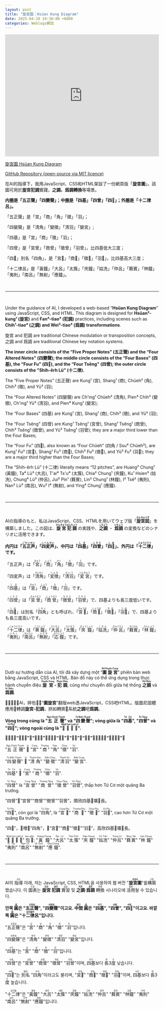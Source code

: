 ```yaml
---
layout: post
title: "旋宮圖｜Hsüan Kung Diagram"
date: 2025-04-28 19:30:00 +0800
categories: Weblogs網誌
---
```


<link rel="stylesheet" href="/_sass/main.scss">

<iframe 
  src="https://yongzs1218.github.io/hsuan-kung/" 
  width="100%" 
  height="400px" 
  title="旋宮圖 Hsüan Kung Diagram"
  frameborder="0" 
  style="border: none;">
  <a href="https://yongzs1218.github.io/hsuan-kung">旋宮圖｜Hsüan Kung Diagram</a>
</iframe>

[旋宮圖 Hsüan Kung Diagram](https://yongzs1218.github.io/hsuan-kung)

[GitHub Repository (open-source via MIT licence)](https://github.com/YongZS1218/hsuan-kung)

在AI的指導下，我用JavaScript、CSS和HTML架設了一份網頁版「**旋宮圖**」。該圖可用於**旋宮犯調**實踐，**之調、爲調轉換**等場景。

**内圈是「五正聲」「四變聲」；中圈是「四基」「四曾」「四<span class="special-font">𩒺</span>」；外圈是「十二律呂」。**

「五正聲」是「宮」「商」「角」「徵」「羽」；

「四變聲」是「清角」「變徵」「清羽」「變宮」;

「四基」是「宮」「商」「徵」「羽」；

「四曾」是「宮曾」「商曾」「徵曾」「羽曾」，比四基低大三度；

「四<span class="special-font">𩒺</span>」別名「四角」，是「宮<span class="special-font">𩒺</span>」「商<span class="special-font">𩒺</span>」「徵<span class="special-font">𩒺</span>」「羽<span class="special-font">𩒺</span>」，比四基高大三度；

「十二律呂」是「黃鐘」「大呂」「太簇」「夾鐘」「姑洗」「仲呂」「蕤賓」「林鐘」「夷則」「南呂」「無射」「應鐘」。

<br>
<hr>
<br>

Under the guidance of AI, I developed a web-based “**Hsüan Kung Diagram**” using JavaScript, CSS, and HTML. This diagram is designed for **Hsüan²-kung¹ (旋宮)** and **Fan⁴-tiao⁴ (犯調)** practices, including scenes such as **Chih¹-tiao⁴ (之調) and Wei²-tiao⁴ (爲調) transformations**.

旋宮 and 犯調 are traditional Chinese modulation or transposition concepts, 之調 and 爲調 are traditional Chinese key notation systems.

**The inner circle consists of the “Five Proper Notes" (五正聲) and the “Four Altered Notes" (四變聲); the middle circle consists of the “Four Bases" (四基), the “Four Fu" (四<span class="special-font">𩒺</span>), and the “Four Tsêng" (四曾); the outer circle consists of the "Shih-êrh Lü" (十二律).**

The “Five Proper Notes” (五正聲) are Kung¹ (宮), Shang¹ (商), Chüeh² (角), Chih³ (徵), and Yü³ (羽);

The “Four Altered Notes” (四變聲) are Ch'ing¹ Chüeh² (清角), Pien⁴ Chih³ (變徵), Ch'ing¹ Yü³ (清羽), and Pien⁴ Kung¹ (變宮);

The “Four Bases” (四基) are Kung¹ (宮), Shang¹ (商), Chih³ (徵), and Yü³ (羽);

The “Four Tsêng” (四曾) are Kung¹ Tsêng¹ (宮曾), Shang¹ Tsêng¹ (商曾), Chih³ Tsêng¹ (徵曾), and Yü³ Tsêng¹ (羽曾); they are a major third lower than the Four Bases;

The “Four Fu” (四<span class="special-font">𩒺</span>), also known as “Four Chüeh” (四角 / Ssu⁴ Chüeh²), are Kung¹ Fu³ (宮<span class="special-font">𩒺</span>), Shang¹ Fu³ (商<span class="special-font">𩒺</span>), Chih³ Fu³ (徵<span class="special-font">𩒺</span>), and Yü³ Fu³ (羽<span class="special-font">𩒺</span>); they are a major third higher than the Four Bases;

The “Shih-êrh Lü” (十二律) literally means “12 pitches”, are Huang² Chung¹ (黃鐘), Ta⁴ Lü³ (大呂), T'ai⁴ Ts'u⁴ (太簇), Chia² Chung¹ (夾鐘), Ku¹ Hsien³ (姑洗), Chung⁴ Lü³ (仲呂), Jui² Pin¹ (蕤賓), Lin² Chung¹ (林鐘), I² Tsê² (夷則), Nan² Lü³ (南呂), Wu² I⁴ (無射), and Ying⁴ Chung¹ (應鐘).

<br>
<hr>
<br>

AIの指導のもと、私はJavaScript、CSS、HTMLを用いてウェブ版「**<ruby>旋宮図<rt>せんきゅうず</rt></ruby>**」を構築しました。この図は、**<ruby>旋宮犯調<rt>せんきゅうはんちょう</rt></ruby>** の実践や、**<ruby>之調<rt>しちょう</rt></ruby>** ・ **<ruby>爲調<rt>いちょう</rt></ruby>** の変換などのシナリオに活用できます。

**内円は「<ruby>五正声<rt>ごせいせい</rt></ruby>」「<ruby>四変声<rt>しへんせい</rt></ruby>」、中円は「<ruby>四基<rt>しき</rt></ruby>」「<ruby>四曾<rt>しそう</rt></ruby>」「<ruby>四<span class="special-font">𩒺</span><rt>しほ</rt></ruby>」、外円は「<ruby>十二律<rt>じゅうにりつ</rt></ruby>」です。**

「五正声」は「<ruby>宮<rt>きゅう</rt></ruby>」「<ruby>商<rt>しょう</rt></ruby>」「<ruby>角<rt>かく</rt></ruby>」「<ruby>徴<rt>ち</rt></ruby>」「<ruby>羽<rt>う</rt></ruby>」です。

「四変声」は「<ruby>清角<rt>せいかく</rt></ruby>」「<ruby>変徴<rt>へんち</rt></ruby>」「<ruby>清羽<rt>せいう</rt></ruby>」「<ruby>変宮<rt>へんきゅう</rt><ruby>」です。

「<ruby>四基<rt>しき</rt></ruby>」は「<ruby>宮<rt>きゅう</rt></ruby>」「<ruby>商<rt>しょう</rt></ruby>」「<ruby>徴<rt>ち</rt></ruby>」「<ruby>羽<rt>う</rt></ruby>」です。

「<ruby>四曾<rt>しそう</rt></ruby>」は「<ruby>宮曾<rt>きゅうそう</rt></ruby>」「<ruby>商曾<rt>しょうそう</rt></ruby>」「<ruby>徴曾<rt>ちそう</rt></ruby>」「<ruby>羽曾<rt>うそう</rt></ruby>」で、四基よりも長三度低いです。

「<ruby>四<span class="special-font">𩒺</span><rt>しほ</rt></ruby>」は別名「<ruby>四角<rt>しかく</rt></ruby>」とも呼ばれ、「<ruby>宮<span class="special-font">𩒺</span><rt>きゅうほ</rt></ruby>」「<ruby>商<span class="special-font">𩒺</span><rt>しょうほ</rt></ruby>」「<ruby>徵<span class="special-font">𩒺</span><rt>ちほ</rt></ruby>」「<ruby>羽<span class="special-font">𩒺</span><rt>うほ</rt></ruby>」で、四基よりも長三度高いです。

「<ruby>十二律<rt>じゅうにりつ</rt></ruby>」は「<ruby>黄鐘<rt>こうしょう</rt></ruby>」「<ruby>大呂<rt>たいりょ</rt></ruby>」「<ruby>太簇<rt>たいそう</rt></ruby>」「<ruby>夾鐘<rt>きょうしょう</rt></ruby>」「<ruby>姑洗<rt>こせん</rt></ruby>」「<ruby>仲呂<rt>ちゅうりょ</rt></ruby>」「<ruby>蕤賓<rt>すいひん</rt></ruby>」「<ruby>林鐘<rt>りんしょう</rt></ruby>」「<ruby>夷則<rt>いそく</rt></ruby>」「<ruby>南呂<rt>なんりょ</rt></ruby>」「<ruby>無射<rt>ぶえき</rt></ruby>」「<ruby>応鐘<rt>おうしょう</rt></ruby>」です。

<br>
<hr>
<br>

Dưới sự hướng dẫn của AI, tôi đã xây dựng một “**<ruby>圖旋宮<rt>Đồ Huyền Cung</rt></ruby>**” phiên bản web bằng JavaScript, CSS và HTML. Bản đồ này có thể ứng dụng trong thực hành chuyển điệu **<ruby>旋宮<rt>Huyền Cung</rt></ruby> - <ruby>犯調<rt>Phạm Điệu</rt></ruby>**, cũng như chuyển đổi giữa hệ thống **<ruby>之調<rt>Chi Điệu</rt></ruby>** và **<ruby>爲調<rt>Vi Điệu</rt></ruby>**.

𨑜事向引𧵑AI，碎㐌𡏦𥩯“**圖旋宮**”翻版web憑JavaScript，CSS吧HTML。版圖尼固體應用𥪝轉調**旋宮-犯調**，拱如轉𢷮𡧲系統**之調**吧**爲調**。

**Vòng trong cùng là "<ruby>五正聲<rt>Ngũ Chính Thanh</rt></ruby>" và "<ruby>四變聲<rt>Tứ Biến Thanh</rt></ruby>"; vòng giữa là "<ruby>四基<rt>Tứ Cơ</rt></ruby>", "<ruby>四曾<rt>Tứ Tằng</rt></ruby>" và "<ruby>四<span class="special-font">𩒺</span><rt>Tứ Phụ</rt></ruby>"; vòng ngoài cùng là "<ruby>𱑕𠄩律呂<rt>Mười hai Luật Lữ</rt></ruby>".**

**𤥑𥪝窮𱺵“五正聲”吧“四變聲”；𤥑𡧲𱺵“四基”，“四曾”吧“四<span class="special-font">𩒺</span>”；𤥑外窮𱺵“𱑕𠄩律呂”。**

"<ruby>五正聲<rt>Ngũ Chính Thanh</rt></ruby>" <ruby>𱺵<rt>là</rt></ruby> "<ruby>宮<rt>Cung</rt></ruby>" "<ruby>商<rt>Thương</rt></ruby>" "<ruby>角<rt>Giác</rt></ruby>" "<ruby>徵<rt>Chủy</rt></ruby>" "<ruby>羽<rt>Vũ</rt></ruby>".

"<ruby>四變聲<rt>Tứ Biến Thanh</rt></ruby>" <ruby>𱺵<rt>là</rt></ruby> "<ruby>清角<rt>Thanh Giác</rt></ruby>" "<ruby>變徵<rt>Biến Chủy</rt></ruby>" "<ruby>清羽<rt>Thanh Vũ</rt></ruby>" "<ruby>變宮<rt>Biến Cung</rt></ruby>".

"<ruby>四基<rt>Tứ Cơ</rt></ruby>" <ruby>𱺵<rt>là</rt></ruby> "<ruby>宮<rt>Cung</rt></ruby>" "<ruby>商<rt>Thương</rt></ruby>" "<ruby>徵<rt>Chủy</rt></ruby>" "<ruby>羽<rt>Vũ</rt></ruby>".

"<ruby>四曾<rt>Tứ Tằng</rt></ruby>" là "<ruby>宮曾<rt>Cung Tằng</rt></ruby>" "<ruby>商曾<rt>Thương Tằng</rt></ruby>" "<ruby>徵曾<rt>Chủy Tằng</rt></ruby>" "<ruby>羽曾<rt>Vũ Tằng</rt></ruby>", thấp hơn Tứ Cơ một quãng Ba trưởng.

“四曾”𱺵“宮曾”“商曾”“徴曾”“羽曾”，隰欣四基𠬠壙𠀧長。

"<ruby>四<span class="special-font">𩒺</span><rt>Tứ Phụ</rt></ruby>", còn gọi là "<ruby>四角<rt>Tứ Giác</rt></ruby>", là "<ruby>宮<span class="special-font">𩒺</span><rt>Cung Phụ</rt></ruby>" "<ruby>商<span class="special-font">𩒺</span><rt>Thương Phụ</rt></ruby>" "<ruby>徵<span class="special-font">𩒺</span><rt>Chủy Phụ</rt></ruby>" "<ruby>羽<span class="special-font">𩒺</span><rt>Vũ Phụ</rt></ruby>", cao hơn Tứ Cơ một quãng Ba trưởng.

“四<span class="special-font">𩒺</span>”，𡀳噲𱺵“四角”，𱺵“宮<span class="special-font">𩒺</span>”“商<span class="special-font">𩒺</span>”“徵<span class="special-font">𩒺</span>”“羽<span class="special-font">𩒺</span>”，高欣四基𠬠壙𠀧長。

"<ruby>𱑕𠄩律呂<rt>Mười hai Luật Lữ</rt></ruby>" <ruby>包𠁟<rt>bao gồm</rt></ruby>: "<ruby>黃鐘<rt>Hoàng Chung</rt></ruby>" "<ruby>大呂<rt>Đại Lữ</rt></ruby>" "<ruby>太簇<rt>Thái Thốc</rt></ruby>" "<ruby>夾鐘<rt>Giáp Chung</rt></ruby>" "<ruby>姑洗<rt>Cô Tiển</rt></ruby>" "<ruby>仲呂<rt>Trọng Lữ</rt></ruby>" "<ruby>蕤賓<rt>Nhuy Tân</rt></ruby>" "<ruby>林鐘<rt>Lâm Chung</rt></ruby>" "<ruby>夷則<rt>Di Tắc</rt></ruby>" "<ruby>南呂<rt>Nam Lữ</rt></ruby>" "<ruby>無射<rt>Vô Dịch</rt></ruby>" "<ruby>應鐘<rt>Ứng Chung</rt></ruby>".

<br>
<hr>
<br>

AI의 <ruby>指導<rt>지도</rt></ruby> 아래, 저는 JavaScript, CSS, HTML을 사용하여 웹 버전 "**<ruby>旋宮圖<rt>선궁도</rt></ruby>**"를 <ruby>構築<rt>구축</rt></ruby>했습니다. 이 <ruby>圖表<rt>도표</rt></ruby>는 **<ruby>旋宮<rt>선궁</rt></ruby> <ruby>犯調<rt>범조</rt></ruby>** <ruby>實習<rt>실습</rt></ruby> 및 **<ruby>之調<rt>지조</rt></ruby>·<ruby>爲調<rt>위조</rt></ruby>** <ruby>轉換<rt>변환</rt></ruby> 시나리오에 <ruby>活用<rt>활용</rt></ruby>될 수 있습니다.

**안쪽 <ruby>圓<rt>원</rt></ruby>은 "<ruby>五正聲<rt>오정성</rt></ruby>", "<ruby>四變聲<rt>사변성</rt></ruby>"이고요. <ruby>中間<rt>중간</rt></ruby> <ruby>圓<rt>원</rt></ruby>은 "<ruby>四基<rt>사기</rt></ruby>", "<ruby>四曾<rt>사증</rt></ruby>", "<ruby>四<span class="special-font">𩒺</span><rt>사부</rt></ruby>"이고요. 바깥쪽 <ruby>圓<rt>원</rt></ruby>은 "<ruby>十二律呂<rt>십이율려</rt></ruby>"입니다.**

"<ruby>五正聲<rt>오정성</rt></ruby>"은 "<ruby>宮<rt>궁</rt></ruby>" "<ruby>商<rt>상</rt></ruby>" "<ruby>角<rt>각</rt></ruby>" "<ruby>徵<rt>치</rt></ruby>" "<ruby>羽<rt>우</rt></ruby>"입니다.

"<ruby>四變聲<rt>사변성</rt></ruby>"은 "<ruby>清角<rt>청각</rt></ruby>" "<ruby>變徵<rt>변치</rt></ruby>" "<ruby>清羽<rt>청우</rt></ruby>" "<ruby>變宮<rt>변궁</rt></ruby>"입니다.

"<ruby>四基<rt>사기</rt></ruby>"는 "<ruby>宮<rt>궁</rt></ruby>" "<ruby>商<rt>상</rt></ruby>" "<ruby>徵<rt>치</rt></ruby>" "<ruby>羽<rt>우</rt></ruby>"입니다.

"<ruby>四曾<rt>사증</rt></ruby>"은 "<ruby>宮曾<rt>궁증</rt></ruby>" "<ruby>商曾<rt>상증</rt></ruby>" "<ruby>徵曾<rt>치증</rt></ruby>" "<ruby>羽曾<rt>우증</rt></ruby>"이며, <ruby>四基<rt>사기</rt></ruby>보다 <ruby>長<rt>장</rt></ruby>3<ruby>度<rt>도</rt></ruby> 낮습니다.

"<ruby>四<span class="special-font">𩒺</span><rt>사부</rt></ruby>"는 <ruby>別名<rt>별명</rt></ruby> "<ruby>四角<rt>사각</rt></ruby>"이라고도 불리며, "<ruby>宮<span class="special-font">𩒺</span><rt>궁부</rt></ruby>" "<ruby>商<span class="special-font">𩒺</span><rt>상부</rt></ruby>" "<ruby>徵<span class="special-font">𩒺</span><rt>치부</rt></ruby>" "<ruby>羽<span class="special-font">𩒺</span><rt>우부</rt></ruby>"이며, <ruby>四基<rt>사기</rt></ruby>보다 <ruby>長<rt>장</rt></ruby>3<ruby>度<rt>도</rt></ruby> 높습니다.

"<ruby>十二律<rt>십이율</rt></ruby>"은 "<ruby>黃鐘<rt>황종</rt></ruby>" "<ruby>大呂<rt>대려</rt></ruby>" "<ruby>太簇<rt>태촉</rt></ruby>" "<ruby>夾鐘<rt>협종</rt></ruby>" "<ruby>姑洗<rt>고천</rt></ruby>" "<ruby>仲呂<rt>중려</rt></ruby>" "<ruby>蕤賓<rt>유빈</rt></ruby>" "<ruby>林鐘<rt>임종</rt></ruby>" "<ruby>夷則<rt>이칙</rt></ruby>" "<ruby>南呂<rt>남려</rt></ruby>" "<ruby>無射<rt>무역</rt></ruby>" "<ruby>應鐘<rt>응종</rt></ruby>"입니다.
